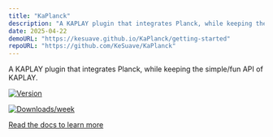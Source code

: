 ```yaml
---
title: "KaPlanck"
description: "A KAPLAY plugin that integrates Planck, while keeping the simple/fun API of KAPLAY."
date: 2025-04-22
demoURL: "https://kesuave.github.io/KaPlanck/getting-started"
repoURL: "https://github.com/KeSuave/KaPlanck"
---
```


A KAPLAY plugin that integrates Planck, while keeping the simple/fun API of KAPLAY. 

<div class="flex gap-2 justify-center">

[![Version](https://img.shields.io/npm/v/kaplanck.svg)](https://npmjs.org/package/kaplanck)

[![Downloads/week](https://img.shields.io/npm/dw/kaplanck.svg)](https://npmjs.org/package/kaplanck)

</div>

[Read the docs to learn more](https://kesuave.github.io/KaPlanck)
